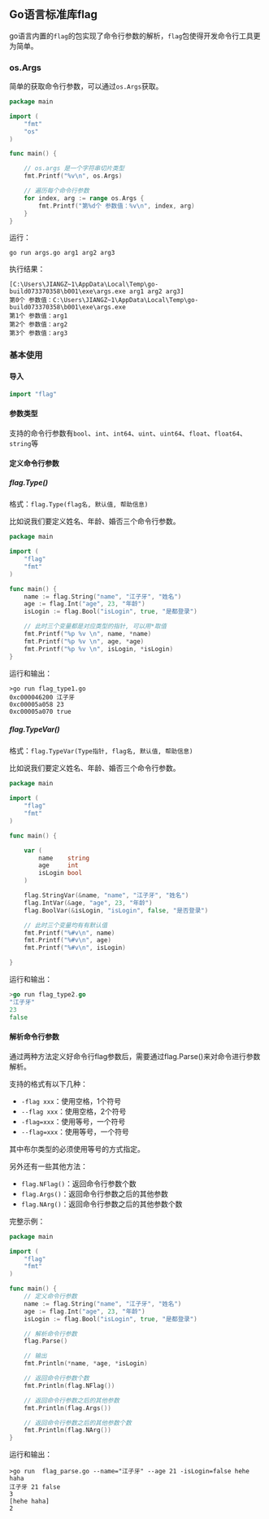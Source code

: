 ## Go语言标准库flag

go语言内置的`flag`的包实现了命令行参数的解析，`flag`包使得开发命令行工具更为简单。

### os.Args

简单的获取命令行参数，可以通过`os.Args`获取。

```go
package main

import (
	"fmt"
	"os"
)

func main() {

	// os.args 是一个字符串切片类型
	fmt.Printf("%v\n", os.Args)

	// 遍历每个命令行参数
	for index, arg := range os.Args {
		fmt.Printf("第%d个 参数值：%v\n", index, arg)
	}
}

```

运行：

```linux
go run args.go arg1 arg2 arg3
```

执行结果：

```text
[C:\Users\JIANGZ~1\AppData\Local\Temp\go-build073370358\b001\exe\args.exe arg1 arg2 arg3]
第0个 参数值：C:\Users\JIANGZ~1\AppData\Local\Temp\go-build073370358\b001\exe\args.exe
第1个 参数值：arg1
第2个 参数值：arg2
第3个 参数值：arg3
```

### 基本使用

#### 导入

```go
import "flag"
```

#### 参数类型

支持的命令行参数有`bool`、`int`、`int64`、`uint`、`uint64`、`float`、`float64`、`string`等

#### 定义命令行参数

##### flag.Type()

格式：`flag.Type(flag名, 默认值, 帮助信息)`

比如说我们要定义姓名、年龄、婚否三个命令行参数。

```go
package main

import (
	"flag"
	"fmt"
)

func main() {
	name := flag.String("name", "江子牙", "姓名")
	age := flag.Int("age", 23, "年龄")
	isLogin := flag.Bool("isLogin", true, "是都登录")

	// 此时三个变量都是对应类型的指针, 可以用*取值
	fmt.Printf("%p %v \n", name, *name)
	fmt.Printf("%p %v \n", age, *age)
	fmt.Printf("%p %v \n", isLogin, *isLogin)
}

```

运行和输出：

```linux
>go run flag_type1.go
0xc000046200 江子牙
0xc00005a058 23
0xc00005a070 true
```

##### flag.TypeVar()

格式：`flag.TypeVar(Type指针, flag名, 默认值, 帮助信息)`

比如说我们要定义姓名、年龄、婚否三个命令行参数。

```go
package main

import (
	"flag"
	"fmt"
)

func main() {

	var (
		name    string
		age     int
		isLogin bool
	)

	flag.StringVar(&name, "name", "江子牙", "姓名")
	flag.IntVar(&age, "age", 23, "年龄")
	flag.BoolVar(&isLogin, "isLogin", false, "是否登录")

	// 此时三个变量均有有默认值
	fmt.Printf("%#v\n", name)
	fmt.Printf("%#v\n", age)
	fmt.Printf("%#v\n", isLogin)

}
```

运行和输出：

```go
>go run flag_type2.go
"江子牙"
23
false
```

#### 解析命令行参数

通过两种方法定义好命令行flag参数后，需要通过flag.Parse()来对命令进行参数解析。  

支持的格式有以下几种：

- `-flag xxx`：使用空格，1个符号
- `--flag xxx`：使用空格，2个符号
- `-flag=xxx`：使用等号，一个符号
- `--flag=xxx`：使用等号，一个符号

其中布尔类型的必须使用等号的方式指定。

另外还有一些其他方法：

- `flag.NFlag()`：返回命令行参数个数
- `flag.Args()`：返回命令行参数之后的其他参数
- `flag.NArg()`：返回命令行参数之后的其他参数个数

完整示例：

```go
package main

import (
	"flag"
	"fmt"
)

func main() {
	// 定义命令行参数
	name := flag.String("name", "江子牙", "姓名")
	age := flag.Int("age", 23, "年龄")
	isLogin := flag.Bool("isLogin", true, "是都登录")

	// 解析命令行参数
	flag.Parse()

	// 输出
	fmt.Println(*name, *age, *isLogin)

	// 返回命令行参数个数
	fmt.Println(flag.NFlag())

	// 返回命令行参数之后的其他参数
	fmt.Println(flag.Args())

	// 返回命令行参数之后的其他参数个数
	fmt.Println(flag.NArg())
}

```

运行和输出：

```text
>go run  flag_parse.go --name="江子牙" --age 21 -isLogin=false hehe haha
江子牙 21 false
3
[hehe haha]
2
```











